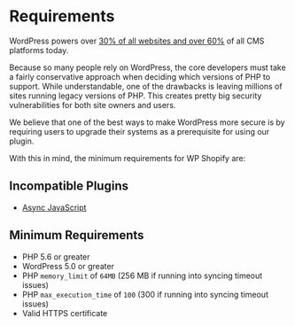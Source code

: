 # Requirements

WordPress powers over [30% of all websites and over 60%](https://w3techs.com/technologies/details/cm-wordpress/all/all) of all CMS platforms today.

Because so many people rely on WordPress, the core developers must take a fairly conservative approach when deciding which versions of PHP to support. While understandable, one of the drawbacks is leaving millions of sites running legacy versions of PHP. This creates pretty big security vulnerabilities for both site owners and users.

We believe that one of the best ways to make WordPress more secure is by requiring users to upgrade their systems as a prerequisite for using our plugin.

With this in mind, the minimum requirements for WP Shopify are:

## Incompatible Plugins

- [Async JavaScript](https://wordpress.org/plugins/async-javascript)

## Minimum Requirements

- PHP 5.6 or greater
- WordPress 5.0 or greater
- PHP `memory_limit` of `64MB` (256 MB if running into syncing timeout issues)
- PHP `max_execution_time` of `100` (300 if running into syncing timeout issues)
- Valid HTTPS certificate
